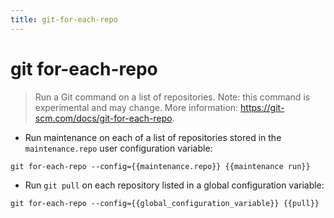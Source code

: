 ```yaml
---
title: git-for-each-repo
---
```

# git for-each-repo

> Run a Git command on a list of repositories.
> Note: this command is experimental and may change.
> More information: <https://git-scm.com/docs/git-for-each-repo>.

- Run maintenance on each of a list of repositories stored in the `maintenance.repo` user configuration variable:

`git for-each-repo --config={{maintenance.repo}} {{maintenance run}}`

- Run `git pull` on each repository listed in a global configuration variable:

`git for-each-repo --config={{global_configuration_variable}} {{pull}}`
